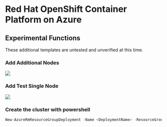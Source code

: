 # Red Hat OpenShift Container Platform on Azure


## Experimental Functions
These additional templates are untested and unverified at this time.

### Add Additional Nodes
<a href="https://portal.azure.com/#create/Microsoft.Template/uri/https%3A%2F%2Fraw.githubusercontent.com%2Fopenshift%2Fopenshift-ansible-contrib%2Fmaster%2Freference-architecture%2Fazure-ansible%2Fazureexpand.json" target="_blank">
    <img src="http://azuredeploy.net/deploybutton.png"/>
</a>

### Add Test Single Node
<a href="https://portal.azure.com/#create/Microsoft.Template/uri/https%3A%2F%2Fraw.githubusercontent.com%2Fopenshift%2Fopenshift-ansible-contrib%2Fmaster%2Freference-architecture%2Fazure-ansible%2Fonenode.json" target="_blank">
    <img src="http://azuredeploy.net/deploybutton.png"/>
</a>

### Create the cluster with powershell

```powershell
New-AzureRmResourceGroupDeployment -Name <DeploymentName> -ResourceGroupName <RessourceGroupName> -TemplateUri https://raw.githubusercontent.com/openshift/openshift-ansible-contrib/master/reference-architecture/azure-ansible/azuredeploy.json
```
